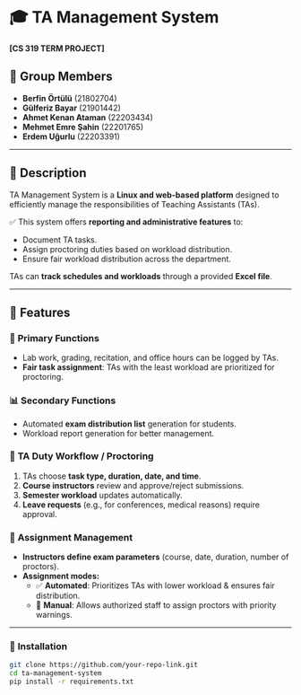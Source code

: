 # 🎓 TA Management System  
**[CS 319 TERM PROJECT]**  

## 👥 Group Members  
- **Berfin Örtülü** (21802704)  
- **Gülferiz Bayar** (21901442)  
- **Ahmet Kenan Ataman** (22203434)  
- **Mehmet Emre Şahin** (22201765)  
- **Erdem Uğurlu** (22203391)  

---

## 📌 Description  
TA Management System is a **Linux and web-based platform** designed to efficiently manage the responsibilities of Teaching Assistants (TAs).  

✅ This system offers **reporting and administrative features** to:  
- Document TA tasks.  
- Assign proctoring duties based on workload distribution.  
- Ensure fair workload distribution across the department.  

TAs can **track schedules and workloads** through a provided **Excel file**.

---

## 🚀 Features  

### 🏫 **Primary Functions**  
- Lab work, grading, recitation, and office hours can be logged by TAs.  
- **Fair task assignment**: TAs with the least workload are prioritized for proctoring.  

### 📊 **Secondary Functions**  
- Automated **exam distribution list** generation for students.  
- Workload report generation for better management.  

### 🔄 **TA Duty Workflow / Proctoring**  
1. TAs choose **task type, duration, date, and time**.  
2. **Course instructors** review and approve/reject submissions.  
3. **Semester workload** updates automatically.  
4. **Leave requests** (e.g., for conferences, medical reasons) require approval.  

### 🎯 **Assignment Management**  
- **Instructors define exam parameters** (course, date, duration, number of proctors).  
- **Assignment modes:**  
  - ✅ **Automated**: Prioritizes TAs with lower workload & ensures fair distribution.  
  - 📝 **Manual**: Allows authorized staff to assign proctors with priority warnings.  

---


### 🔧 **Installation**  
```bash
git clone https://github.com/your-repo-link.git
cd ta-management-system
pip install -r requirements.txt
